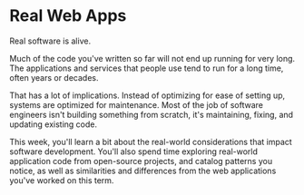 # Real Web Apps

Real software is alive.

Much of the code you've written so far will not end up running for very long.
The applications and services that people use tend to run for a long time, often
years or decades.

That has a lot of implications. Instead of optimizing for ease of setting up, 
systems are optimized for maintenance. Most of the job of software engineers 
isn't building something from scratch, it's maintaining, fixing, and updating 
existing code.

This week, you'll learn a bit about the real-world considerations that impact
software development. You'll also spend time exploring real-world application
code from open-source projects, and catalog patterns you notice, as well as
similarities and differences from the web applications you've worked on this
term.
